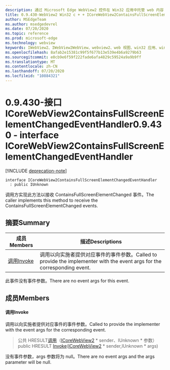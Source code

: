 ```yaml
---
description: 通过 Microsoft Edge WebView2 控件在 Win32 应用中托管 web 内容
title: 0.9.430-WebView2 Win32 c + + ICoreWebView2ContainsFullScreenElementChangedEventHandler
author: MSEdgeTeam
ms.author: msedgedevrel
ms.date: 07/20/2020
ms.topic: reference
ms.prod: microsoft-edge
ms.technology: webview
keywords: IWebView2、IWebView2WebView、webview2、web 视图、win32 应用、win32、edge、ICoreWebView2、ICoreWebView2Host、浏览器控件、边缘 html
ms.openlocfilehash: 8afab2e15381c99f5f677b13e539e4b6a9279b63
ms.sourcegitcommit: e0cb9e6f59f222fade6afa4829c59524a9a9b9ff
ms.translationtype: MT
ms.contentlocale: zh-CN
ms.lasthandoff: 07/20/2020
ms.locfileid: "10884321"
---
```

# <span data-ttu-id="641a6-104">0.9.430-接口 ICoreWebView2ContainsFullScreenElementChangedEventHandler</span><span class="sxs-lookup"><span data-stu-id="641a6-104">0.9.430 - interface ICoreWebView2ContainsFullScreenElementChangedEventHandler</span></span> 

[!INCLUDE [deprecation-note](../../includes/deprecation-note.md)]

```
interface ICoreWebView2ContainsFullScreenElementChangedEventHandler
  : public IUnknown
```

<span data-ttu-id="641a6-105">调用方实现此方法以接收 ContainsFullScreenElementChanged 事件。</span><span class="sxs-lookup"><span data-stu-id="641a6-105">The caller implements this method to receive the ContainsFullScreenElementChanged events.</span></span>

## <span data-ttu-id="641a6-106">摘要</span><span class="sxs-lookup"><span data-stu-id="641a6-106">Summary</span></span>

 <span data-ttu-id="641a6-107">成员</span><span class="sxs-lookup"><span data-stu-id="641a6-107">Members</span></span>                        | <span data-ttu-id="641a6-108">描述</span><span class="sxs-lookup"><span data-stu-id="641a6-108">Descriptions</span></span>
--------------------------------|---------------------------------------------
[<span data-ttu-id="641a6-109">调用</span><span class="sxs-lookup"><span data-stu-id="641a6-109">Invoke</span></span>](#invoke) | <span data-ttu-id="641a6-110">调用以向实施者提供对应事件的事件参数。</span><span class="sxs-lookup"><span data-stu-id="641a6-110">Called to provide the implementer with the event args for the corresponding event.</span></span>

<span data-ttu-id="641a6-111">此事件没有事件参数。</span><span class="sxs-lookup"><span data-stu-id="641a6-111">There are no event args for this event.</span></span>

## <span data-ttu-id="641a6-112">成员</span><span class="sxs-lookup"><span data-stu-id="641a6-112">Members</span></span>

#### <span data-ttu-id="641a6-113">调用</span><span class="sxs-lookup"><span data-stu-id="641a6-113">Invoke</span></span> 

<span data-ttu-id="641a6-114">调用以向实施者提供对应事件的事件参数。</span><span class="sxs-lookup"><span data-stu-id="641a6-114">Called to provide the implementer with the event args for the corresponding event.</span></span>

> <span data-ttu-id="641a6-115">公共 HRESULT[调用](#invoke)（[ICoreWebView2](ICoreWebView2.md) \* sender、IUnknown \* 参数）</span><span class="sxs-lookup"><span data-stu-id="641a6-115">public HRESULT [Invoke](#invoke)([ICoreWebView2](ICoreWebView2.md) \* sender,IUnknown \* args)</span></span>

<span data-ttu-id="641a6-116">没有事件参数，args 参数将为 null。</span><span class="sxs-lookup"><span data-stu-id="641a6-116">There are no event args and the args parameter will be null.</span></span>

